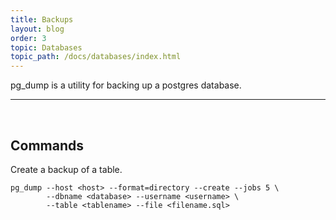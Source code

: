 ```yaml
---
title: Backups
layout: blog
order: 3
topic: Databases
topic_path: /docs/databases/index.html
---
```

pg_dump is a utility for backing up a postgres database.

<hr><br>

## Commands

Create a backup of a table.
```
pg_dump --host <host> --format=directory --create --jobs 5 \
        --dbname <database> --username <username> \
        --table <tablename> --file <filename.sql>
```

